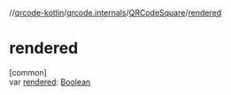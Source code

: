 //[qrcode-kotlin](../../../index.md)/[qrcode.internals](../index.md)/[QRCodeSquare](index.md)/[rendered](rendered.md)

# rendered

[common]\
var [rendered](rendered.md): [Boolean](https://kotlinlang.org/api/latest/jvm/stdlib/kotlin/-boolean/index.html)
